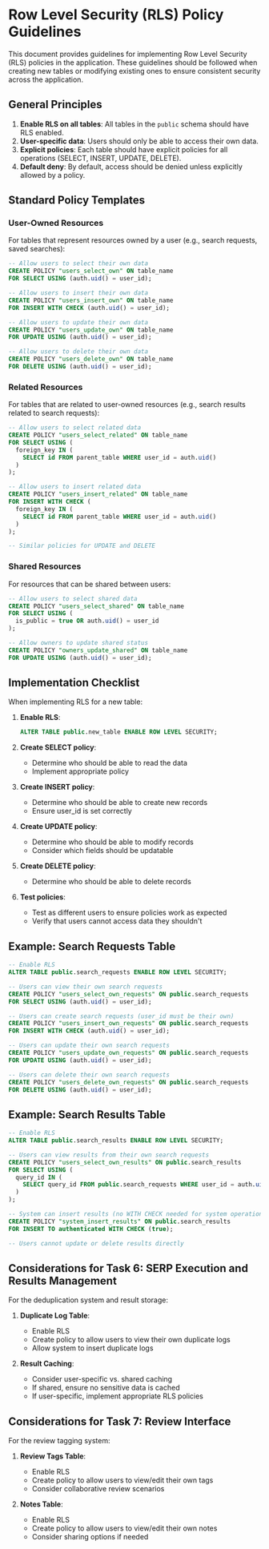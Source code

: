 # Row Level Security (RLS) Policy Guidelines

This document provides guidelines for implementing Row Level Security (RLS) policies in the application. These guidelines should be followed when creating new tables or modifying existing ones to ensure consistent security across the application.

## General Principles

1. **Enable RLS on all tables**: All tables in the `public` schema should have RLS enabled.
2. **User-specific data**: Users should only be able to access their own data.
3. **Explicit policies**: Each table should have explicit policies for all operations (SELECT, INSERT, UPDATE, DELETE).
4. **Default deny**: By default, access should be denied unless explicitly allowed by a policy.

## Standard Policy Templates

### User-Owned Resources

For tables that represent resources owned by a user (e.g., search requests, saved searches):

```sql
-- Allow users to select their own data
CREATE POLICY "users_select_own" ON table_name
FOR SELECT USING (auth.uid() = user_id);

-- Allow users to insert their own data
CREATE POLICY "users_insert_own" ON table_name
FOR INSERT WITH CHECK (auth.uid() = user_id);

-- Allow users to update their own data
CREATE POLICY "users_update_own" ON table_name
FOR UPDATE USING (auth.uid() = user_id);

-- Allow users to delete their own data
CREATE POLICY "users_delete_own" ON table_name
FOR DELETE USING (auth.uid() = user_id);
```

### Related Resources

For tables that are related to user-owned resources (e.g., search results related to search requests):

```sql
-- Allow users to select related data
CREATE POLICY "users_select_related" ON table_name
FOR SELECT USING (
  foreign_key IN (
    SELECT id FROM parent_table WHERE user_id = auth.uid()
  )
);

-- Allow users to insert related data
CREATE POLICY "users_insert_related" ON table_name
FOR INSERT WITH CHECK (
  foreign_key IN (
    SELECT id FROM parent_table WHERE user_id = auth.uid()
  )
);

-- Similar policies for UPDATE and DELETE
```

### Shared Resources

For resources that can be shared between users:

```sql
-- Allow users to select shared data
CREATE POLICY "users_select_shared" ON table_name
FOR SELECT USING (
  is_public = true OR auth.uid() = user_id
);

-- Allow owners to update shared status
CREATE POLICY "owners_update_shared" ON table_name
FOR UPDATE USING (auth.uid() = user_id);
```

## Implementation Checklist

When implementing RLS for a new table:

1. **Enable RLS**:
   ```sql
   ALTER TABLE public.new_table ENABLE ROW LEVEL SECURITY;
   ```

2. **Create SELECT policy**:
   - Determine who should be able to read the data
   - Implement appropriate policy

3. **Create INSERT policy**:
   - Determine who should be able to create new records
   - Ensure user_id is set correctly

4. **Create UPDATE policy**:
   - Determine who should be able to modify records
   - Consider which fields should be updatable

5. **Create DELETE policy**:
   - Determine who should be able to delete records

6. **Test policies**:
   - Test as different users to ensure policies work as expected
   - Verify that users cannot access data they shouldn't

## Example: Search Requests Table

```sql
-- Enable RLS
ALTER TABLE public.search_requests ENABLE ROW LEVEL SECURITY;

-- Users can view their own search requests
CREATE POLICY "users_select_own_requests" ON public.search_requests
FOR SELECT USING (auth.uid() = user_id);

-- Users can create search requests (user_id must be their own)
CREATE POLICY "users_insert_own_requests" ON public.search_requests
FOR INSERT WITH CHECK (auth.uid() = user_id);

-- Users can update their own search requests
CREATE POLICY "users_update_own_requests" ON public.search_requests
FOR UPDATE USING (auth.uid() = user_id);

-- Users can delete their own search requests
CREATE POLICY "users_delete_own_requests" ON public.search_requests
FOR DELETE USING (auth.uid() = user_id);
```

## Example: Search Results Table

```sql
-- Enable RLS
ALTER TABLE public.search_results ENABLE ROW LEVEL SECURITY;

-- Users can view results from their own search requests
CREATE POLICY "users_select_own_results" ON public.search_results
FOR SELECT USING (
  query_id IN (
    SELECT query_id FROM public.search_requests WHERE user_id = auth.uid()
  )
);

-- System can insert results (no WITH CHECK needed for system operations)
CREATE POLICY "system_insert_results" ON public.search_results
FOR INSERT TO authenticated WITH CHECK (true);

-- Users cannot update or delete results directly
```

## Considerations for Task 6: SERP Execution and Results Management

For the deduplication system and result storage:

1. **Duplicate Log Table**:
   - Enable RLS
   - Create policy to allow users to view their own duplicate logs
   - Allow system to insert duplicate logs

2. **Result Caching**:
   - Consider user-specific vs. shared caching
   - If shared, ensure no sensitive data is cached
   - If user-specific, implement appropriate RLS policies

## Considerations for Task 7: Review Interface

For the review tagging system:

1. **Review Tags Table**:
   - Enable RLS
   - Create policy to allow users to view/edit their own tags
   - Consider collaborative review scenarios

2. **Notes Table**:
   - Enable RLS
   - Create policy to allow users to view/edit their own notes
   - Consider sharing options if needed
